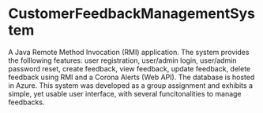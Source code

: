 # CustomerFeedbackManagementSystem
A Java Remote Method Invocation (RMI) application. The system provides the folllowing features: user registration, user/admin login, user/admin password reset, create feedback, view feedback, update feedback, delete feedback using RMI and a Corona Alerts (Web API). The database is hosted in Azure.
This system was developed as a group assignment and exhibits a simple, yet usable user interface, with several funcitonalities to manage feedbacks.

